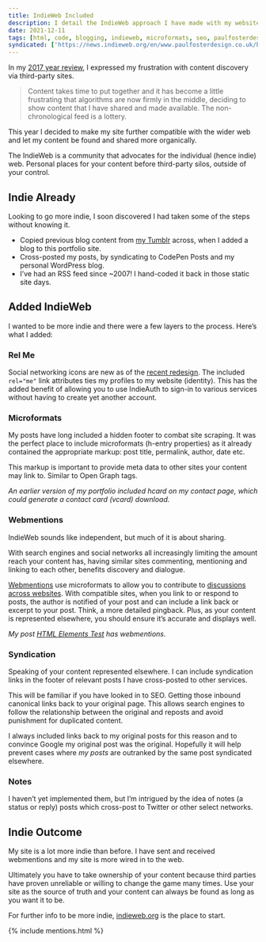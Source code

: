 ```yaml
---
title: IndieWeb Included
description: I detail the IndieWeb approach I have made with my website to make it more compatible with the wider web.
date: 2021-12-11
tags: [html, code, blogging, indieweb, microformats, seo, paulfosterdesign]
syndicated: ['https://news.indieweb.org/en/www.paulfosterdesign.co.uk/blog/indieweb-included/']
---
```


In my [2017 year review](/blog/year-review-2017/), I expressed my frustration with content discovery via third-party sites.

> Content takes time to put together and it has become a little frustrating that algorithms are now firmly in the middle, deciding to show content that I have shared and made available. The non-chronological feed is a lottery.

This year I decided to make my site further compatible with the wider web and let my content be found and shared more organically.

The IndieWeb is a community that advocates for the individual (hence indie) web. Personal places for your content before third-party silos, outside of your control. 

## Indie Already

Looking to go more indie, I soon discovered I had taken some of the steps without knowing it. 

* Copied previous blog content from [my Tumblr](/work/print-theme/) across, when I added a blog to this portfolio site.
* Cross-posted my posts, by syndicating to CodePen Posts and my personal WordPress blog.
* I’ve had an RSS feed since ~2007! I hand-coded it back in those static site days.

## Added IndieWeb

I wanted to be more indie and there were a few layers to the process. Here’s what I added:

### Rel Me

Social networking icons are new as of the [recent redesign](/blog/portfolio-redesign-2020/). The included `rel="me"` link attributes ties my profiles to my website (identity). This has the added benefit of allowing you to use IndieAuth to sign-in to various services without having to create yet another account.

### Microformats

My posts have long included a hidden footer to combat site scraping. It was the perfect place to include microformats (h-entry properties) as it already contained the appropriate markup: post title, permalink, author, date etc. 

This markup is important to provide meta data to other sites your content may link to. Similar to Open Graph tags.

_An earlier version of my portfolio included hcard on my contact page, which could generate a contact card (vcard) download._

### Webmentions

IndieWeb sounds like independent, but much of it is about sharing.

With search engines and social networks all increasingly limiting the amount reach your content has, having similar sites commenting, mentioning and linking to each other, benefits discovery and dialogue.

[Webmentions](https://indieweb.org/webmentions/) use microformats to allow you to contribute to [discussions across websites](/blog/mobile-browser-choice/). With compatible sites, when you link to or respond to posts, the author is notified of your post and can include a link back or excerpt to your post. Think, a more detailed pingback. Plus, as your content is represented elsewhere, you should ensure it’s accurate and displays well.

_My post [HTML Elements Test](/blog/html-elements-test/) has webmentions._

### Syndication

Speaking of your content represented elsewhere. I can include syndication links in the footer of relevant posts I have cross-posted to other services.

This will be familiar if you have looked in to SEO. Getting those inbound canonical links back to your original page. This allows search engines to follow the relationship between the original and reposts and avoid punishment for duplicated content.

I always included links back to my original posts for this reason and to convince Google my original post was the original. Hopefully it will help prevent cases where _my posts_ are outranked by the same post syndicated elsewhere. 

### Notes

I haven’t yet implemented them, but I’m intrigued by the idea of notes (a status or reply) posts which cross-post to Twitter or other select networks.

## Indie Outcome

My site is a lot more indie than before. I have sent and received webmentions and my site is more wired in to the web.

Ultimately you have to take ownership of your content because third parties have proven unreliable or willing to change the game many times. Use your site as the source of truth and your content can always be found as long as you want it to be.

For further info to be more indie, [indieweb.org](https://indieweb.org) is the place to start.

{% include mentions.html %}
